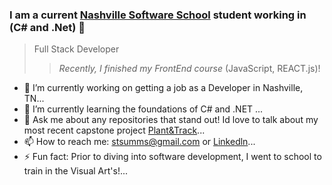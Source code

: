 ### I am a current [Nashville Software School](http://nashvillesoftwareschool.com/) student working in (C# and .Net) 👋
>Full Stack Developer
>><em> Recently, I finished my FrontEnd course </em>(JavaScript, REACT.js)!


- 🔭 I’m currently working on getting a job as a Developer in Nashville, TN...
- 🌱 I’m currently learning the foundations of C# and .NET ...
- 💬 Ask me about any repositories that stand out! Id love to talk about my most recent capstone project [Plant&Track](https://github.com/TriggSumms/Plant-and-Track)...
- 📫 How to reach me: stsumms@gmail.com or [Linkedln](https://www.linkedin.com/in/triggsumms/)...
- ⚡ Fun fact: Prior to diving into software development, I went to school to train in the Visual Art's!...

